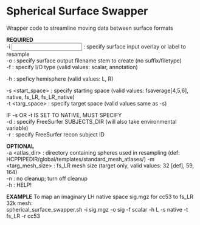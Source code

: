 # Spherical Surface Swapper
Wrapper code to streamline moving data between surface formats

**REQUIRED**  
   -i <input>		: specify surface input overlay or label to resample  
   -o <output>		: specify surface output filename stem to create (no suffix/filetype)  
   -f <filetype>		: specify I/O type (valid values: scalar, annotation)  
  
   -h <hemi>		: speficy hemisphere (valid values: L, R)  
  
   -s <start_space>	: specify starting space (valid values: fsaverage[4,5,6], native, fs_LR, fs_LR_native)  
   -t <targ_space>		: specify target space (valid values same as -s)    
  
   IF -s OR -t IS SET TO NATIVE, MUST SPECIFY  
   -d <directory>		: specify FreeSurfer SUBJECTS_DIR (will also take environmental variable)  
   -r <recon ID>		: specify FreeSurfer recon subject ID  

**OPTIONAL**  
  -a <atlas_dir>		: directory containing spheres used in resampling (def: HCPPIPEDIR/global/templates/standard_mesh_atlases/)
  -m <targ_mesh_size>	: fs_LR mesh size (target only, valid values: 32 [def], 59, 164)  
  -n 			: no cleanup; turn off cleanup  
  -h		: HELP!  

**EXAMPLE** 
To map an imaginary LH native space sig.mgz for cc53 to fs_LR 32k mesh:  
spherical_surface_swapper.sh -i sig.mgz -o sig -f scalar -h L -s native -t fs_LR -r cc53
